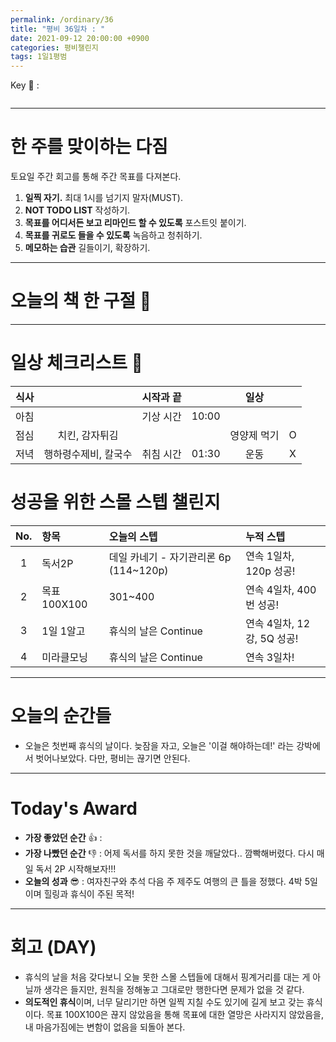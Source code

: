 ```yaml
---
permalink: /ordinary/36
title: "평비 36일차 : "
date: 2021-09-12 20:00:00 +0900
categories: 평비챌린지
tags: 1일1평범
---  
```

Key 🔑 :   
```

```

---
# 한 주를 맞이하는 다짐
토요일 주간 회고를 통해 주간 목표를 다져본다.  
1. **일찍 자기.** 최대 1시를 넘기지 말자(MUST).  
2. **NOT TODO LIST** 작성하기.  
3. **목표를 어디서든 보고 리마인드 할 수 있도록** 포스트잇 붙이기.  
4. **목표를 귀로도 들을 수 있도록** 녹음하고 청취하기.  
5. **메모하는 습관** 길들이기, 확장하기.  

---
# 오늘의 책 한 구절 📕


---
# 일상 체크리스트 📃

| 식사 |  | 시작과 끝 |  | 일상 |  |
|:----:|:----:|:----:|:----:|:----:|:----:|
| 아침 |  | 기상 시간 | 10:00 |  |  |
| 점심 | 치킨, 감자튀김 |  |  | 영양제 먹기 | O |
| 저녁 | 행하령수제비, 칼국수 | 취침 시간 | 01:30 | 운동 | X |

# 성공을 위한 스몰 스텝 챌린지

| No. | 항목 | 오늘의 스텝 | 누적 스텝 |
|:----:|:----|:----|:----|
| 1 | 독서2P | 데일 카네기 - 자기관리론 6p (114~120p) | 연속 1일차, 120p 성공! |
| 2 | 목표 100X100 | 301~400 | 연속 4일차, 400번 성공! |
| 3 | 1일 1알고 | 휴식의 날은 Continue | 연속 4일차, 12강, 5Q 성공! |
| 4 | 미라클모닝 | 휴식의 날은 Continue | 연속 3일차! |

---
# 오늘의 순간들
- 오늘은 첫번째 휴식의 날이다. 늦잠을 자고, 오늘은 '이걸 해야하는데!' 라는 강박에서 벗어나보았다. 다만, 평비는 끊기면 안된다.

---
# Today's Award
- **가장 좋았던 순간** 👍 : 
- **가장 나빴던 순간** 👎 : 어제 독서를 하지 못한 것을 깨달았다.. 깜빡해버렸다. 다시 매일 독서 2P 시작해보자!!!
- **오늘의 성과** 😎 : 여자친구와 추석 다음 주 제주도 여행의 큰 틀을 정했다. 4박 5일이며 힐링과 휴식이 주된 목적!

---
# 회고 (DAY)
- 휴식의 날을 처음 갖다보니 오늘 못한 스몰 스텝들에 대해서 핑계거리를 대는 게 아닐까 생각은 들지만, 원칙을 정해놓고 그대로만 행한다면 문제가 없을 것 같다.  
- **의도적인 휴식**이며, 너무 달리기만 하면 일찍 지칠 수도 있기에 길게 보고 갖는 휴식이다. 목표 100X100은 끊지 않았음을 통해 목표에 대한 열망은 사라지지 않았음을, 내 마음가짐에는 변함이 없음을 되돌아 본다.  